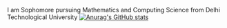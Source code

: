 I am Sophomore pursuing Mathematics and Computing Science from Delhi Technological University
[![Anurag's GitHub stats](https://github-readme-stats.vercel.app/api?username=japnit01&count_private=true&show_icons=true)](https://github.com/japnit01/github-readme-stats)
